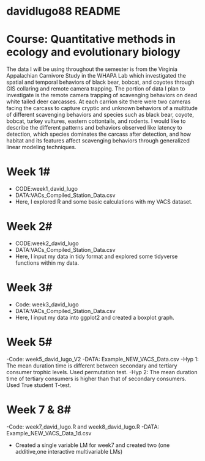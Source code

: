 # davidlugo88 README

# Course: Quantitative methods in ecology and evolutionary biology

The data I will be using throughout the semester is from the Virginia Appalachian Carnivore Study in the WHAPA Lab which investigated the spatial and temporal behaviors of black bear, bobcat, and coyotes through GIS collaring and remote camera trapping. The portion of data I plan to investigate is the remote camera trapping of scavenging behaviors on dead white tailed deer carcasses. At each carrion site there were two cameras facing the carcass to capture cryptic and unknown behaviors of a multitude of different scavenging behaviors and species such as black bear, coyote, bobcat, turkey vultures, eastern cottontails, and rodents. I would like to describe the different patterns and behaviors observed like latency to detection, which species dominates the carcass after detection, and how habitat and its features affect scavenging behaviors through generalized linear modeling techniques. 

# Week 1#
- CODE:week1_david_lugo 
- DATA:VACs_Compiled_Station_Data.csv
- Here, I explored R and some basic calculations with my VACS dataset.  

# Week 2#
- CODE:week2_david_lugo
- DATA:VACs_Compiled_Station_Data.csv
- Here, I input my data in tidy format and explored some tidyverse functions within my data. 

# Week 3#
- Code: week3_david_lugo
- DATA:VACs_Compiled_Station_Data.csv
- Here, I input my data into ggplot2 and created a boxplot graph.

# Week 5#
-Code: week5_david_lugo_V2
-DATA: Example_NEW_VACS_Data.csv
-Hyp 1: The mean duration time is different between secondary and tertiary consumer trophic levels. Used permutation test.
-Hyp 2: The mean duration time of tertiary consumers is higher than that of secondary consumers. Used True student T-test.

# Week 7 & 8#
-Code: week7_david_lugo.R and week8_david_lugo.R
-DATA: Example_NEW_VACS_Data_1d.csv
- Created a single variable LM for week7 and created two (one additive,one interactive multivariable LMs)
